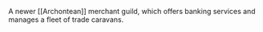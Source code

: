 A newer [[Archontean]] merchant guild, which offers banking services and manages a fleet of trade caravans.
